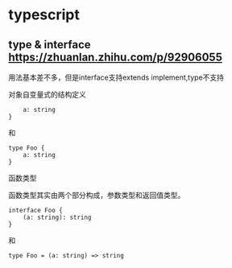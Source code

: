 # typescript  

## type & interface https://zhuanlan.zhihu.com/p/92906055


用法基本差不多，但是interface支持extends implement,type不支持

对象自变量式的结构定义

```interface Foo {
    a: string
}
```
和
```
type Foo {
    a: string
}
```
函数类型

函数类型其实由两个部分构成，参数类型和返回值类型。
```
interface Foo {
    (a: string): string
}
```
和
```
type Foo = (a: string) => string
```